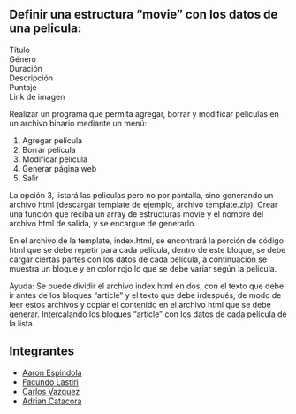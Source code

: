 ## Definir una estructura “movie” con los datos de una pelicula:


Título<br>
Género <br>
Duración <br>
Descripción <br>
Puntaje <br>
Link de imagen


Realizar un programa que permita agregar, borrar y modificar peliculas en un archivo binario
mediante un menú: 
1. Agregar película 
2. Borrar película 
3. Modificar película 
4. Generar página web 
5. Salir 


La opción 3, listará las peliculas pero no por pantalla, sino generando un archivo html
(descargar template de ejemplo, archivo template.zip). 
Crear una función que reciba un array de estructuras movie y el nombre del archivo html de
salida, y se encargue de generarlo.


En el archivo de la template, index.html, se encontrará la porción de código html que se debe
repetir para cada película, dentro de este bloque, se debe cargar ciertas partes con los datos
de cada película, a continuación se muestra un bloque y en color rojo lo que se debe variar
según la pelicula.   

 Ayuda: Se puede dividir el archivo index.html en dos, con el texto que debe ir antes de los
bloques “article” y el texto que debe irdespués, de modo de leer estos archivos y copiar el
contenido en el archivo html que se debe generar. Intercalando los bloques “article” con los
datos de cada película de la lista.

## Integrantes
<ul>
<li><a href="https://github.com/Aaron-espindola">Aaron Espindola</a></li>
<li><a href="https://github.com/ProwlerExx09">Facundo Lastiri</a></li>
<li><a href="https://github.com/Charlyvazquez76">Carlos Vazquez</a></li>
<li><a href="https://github.com/amcatacora">Adrian Catacora</a></li>
</ul>
